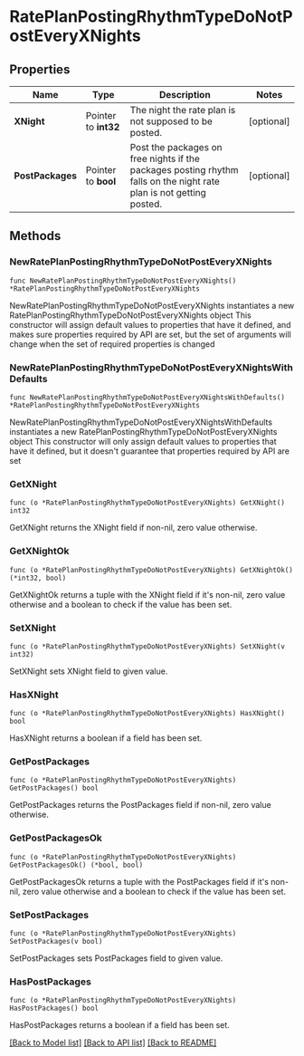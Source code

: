 # RatePlanPostingRhythmTypeDoNotPostEveryXNights

## Properties

Name | Type | Description | Notes
------------ | ------------- | ------------- | -------------
**XNight** | Pointer to **int32** | The night the rate plan is not supposed to be posted. | [optional] 
**PostPackages** | Pointer to **bool** | Post the packages on free nights if the packages posting rhythm falls on the night rate plan is not getting posted. | [optional] 

## Methods

### NewRatePlanPostingRhythmTypeDoNotPostEveryXNights

`func NewRatePlanPostingRhythmTypeDoNotPostEveryXNights() *RatePlanPostingRhythmTypeDoNotPostEveryXNights`

NewRatePlanPostingRhythmTypeDoNotPostEveryXNights instantiates a new RatePlanPostingRhythmTypeDoNotPostEveryXNights object
This constructor will assign default values to properties that have it defined,
and makes sure properties required by API are set, but the set of arguments
will change when the set of required properties is changed

### NewRatePlanPostingRhythmTypeDoNotPostEveryXNightsWithDefaults

`func NewRatePlanPostingRhythmTypeDoNotPostEveryXNightsWithDefaults() *RatePlanPostingRhythmTypeDoNotPostEveryXNights`

NewRatePlanPostingRhythmTypeDoNotPostEveryXNightsWithDefaults instantiates a new RatePlanPostingRhythmTypeDoNotPostEveryXNights object
This constructor will only assign default values to properties that have it defined,
but it doesn't guarantee that properties required by API are set

### GetXNight

`func (o *RatePlanPostingRhythmTypeDoNotPostEveryXNights) GetXNight() int32`

GetXNight returns the XNight field if non-nil, zero value otherwise.

### GetXNightOk

`func (o *RatePlanPostingRhythmTypeDoNotPostEveryXNights) GetXNightOk() (*int32, bool)`

GetXNightOk returns a tuple with the XNight field if it's non-nil, zero value otherwise
and a boolean to check if the value has been set.

### SetXNight

`func (o *RatePlanPostingRhythmTypeDoNotPostEveryXNights) SetXNight(v int32)`

SetXNight sets XNight field to given value.

### HasXNight

`func (o *RatePlanPostingRhythmTypeDoNotPostEveryXNights) HasXNight() bool`

HasXNight returns a boolean if a field has been set.

### GetPostPackages

`func (o *RatePlanPostingRhythmTypeDoNotPostEveryXNights) GetPostPackages() bool`

GetPostPackages returns the PostPackages field if non-nil, zero value otherwise.

### GetPostPackagesOk

`func (o *RatePlanPostingRhythmTypeDoNotPostEveryXNights) GetPostPackagesOk() (*bool, bool)`

GetPostPackagesOk returns a tuple with the PostPackages field if it's non-nil, zero value otherwise
and a boolean to check if the value has been set.

### SetPostPackages

`func (o *RatePlanPostingRhythmTypeDoNotPostEveryXNights) SetPostPackages(v bool)`

SetPostPackages sets PostPackages field to given value.

### HasPostPackages

`func (o *RatePlanPostingRhythmTypeDoNotPostEveryXNights) HasPostPackages() bool`

HasPostPackages returns a boolean if a field has been set.


[[Back to Model list]](../README.md#documentation-for-models) [[Back to API list]](../README.md#documentation-for-api-endpoints) [[Back to README]](../README.md)


